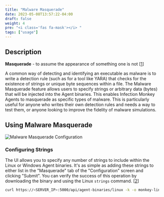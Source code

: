 ```yaml
---
title: "Malware Masquerade"
date: 2023-05-08T13:57:22-04:00
draft: false
weight: 4
pre: "<i class='fas fa-mask'></i> "
tags: ["usage"]
---
```


## Description
**Masquerade** - to assume the appearance of something one is not
[[1](https://www.merriam-webster.com/dictionary/masquerade)]

A common way of detecting and identifying an executable as malware is to write
a detection rule (such as for a tool like YARA) that checks for the existence
of strings or unique byte sequences within a file. The Malware Masquerade
feature allows users to specify strings or arbitrary data (bytes) that will be
injected into the Agent binaries. This enables Infection Monkey Agents to
masquerade as specific types of malware. This is particularly useful for anyone
who writes their own detection rules and needs a way to test them, or anyone
looking to improve the fidelity of malware simulations.

## Using Malware Masquerade

![Malware Masquerade Configuration](/images/island/configuration_page/malware_masquerade_configuration.png "Malware masquerade configuration")

### Configuring Strings

The UI allows you to specify any number of strings to include within the Linux
or Windows Agent binaries. It's as simple as adding these strings to either
list in the "Masquerade" tab of the "Configuration" screen and clicking
"Submit". You can verify the success of this operation by downloading the
binary and using the Linux `strings` command.
[[2](https://linux.die.net/man/1/strings)]


```bash
curl https://<SERVER_IP>:5000/api/agent-binaries/linux -k -o monkey-linux-64 && strings monkey-linux-64 | grep <MY_STRING>
```
